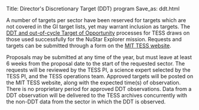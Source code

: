 Title: Director's Discretionary Target (DDT) program
Save_as: ddt.html


A number of targets per sector have been reserved for targets which are not covered in the GI target lists, yet may warrant inclusion as targets. The [DDT and out-of-cycle Target of Opportunity](https://tess.mit.edu/science/ddt/) processes for TESS draws on those used successfully for the NuStar Explorer mission. Requests and targets can be submitted through a form on the [MIT TESS website](https://tess.mit.edu/science/ddt/). 

Proposals may be submitted at any time of the year, but must leave at least 6 weeks from the proposal date to the start of the requested sector. The requests will be reviewed by the TESS PI, a science expert selected by the TESS PI, and the TESS operations team. Approved targets will be posted on the MIT TESS website, along with the expected time(s) of observation.  There is no proprietary period for approved DDT observations. Data from a DDT observation will be delivered to the TESS archives concurrently with the non-DDT data from the sector in which the DDT is observed.


